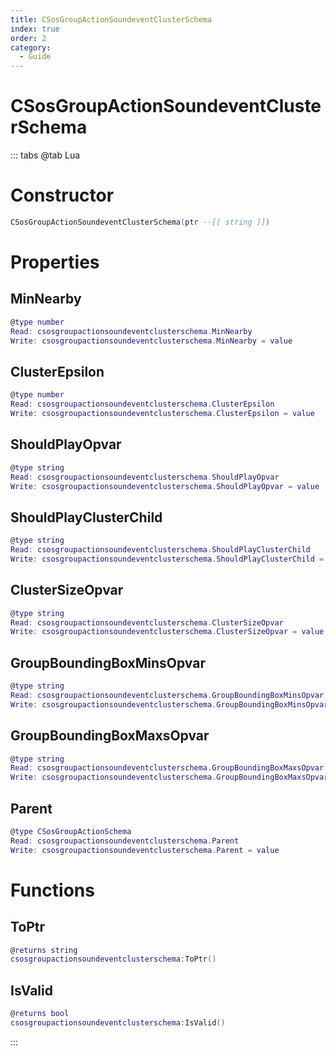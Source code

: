 ```yaml
---
title: CSosGroupActionSoundeventClusterSchema
index: true
order: 2
category:
  - Guide
---
```


# CSosGroupActionSoundeventClusterSchema

::: tabs
@tab Lua
# Constructor
```lua
CSosGroupActionSoundeventClusterSchema(ptr --[[ string ]])
```
# Properties
## MinNearby 
```lua
@type number
Read: csosgroupactionsoundeventclusterschema.MinNearby
Write: csosgroupactionsoundeventclusterschema.MinNearby = value
```
## ClusterEpsilon 
```lua
@type number
Read: csosgroupactionsoundeventclusterschema.ClusterEpsilon
Write: csosgroupactionsoundeventclusterschema.ClusterEpsilon = value
```
## ShouldPlayOpvar 
```lua
@type string
Read: csosgroupactionsoundeventclusterschema.ShouldPlayOpvar
Write: csosgroupactionsoundeventclusterschema.ShouldPlayOpvar = value
```
## ShouldPlayClusterChild 
```lua
@type string
Read: csosgroupactionsoundeventclusterschema.ShouldPlayClusterChild
Write: csosgroupactionsoundeventclusterschema.ShouldPlayClusterChild = value
```
## ClusterSizeOpvar 
```lua
@type string
Read: csosgroupactionsoundeventclusterschema.ClusterSizeOpvar
Write: csosgroupactionsoundeventclusterschema.ClusterSizeOpvar = value
```
## GroupBoundingBoxMinsOpvar 
```lua
@type string
Read: csosgroupactionsoundeventclusterschema.GroupBoundingBoxMinsOpvar
Write: csosgroupactionsoundeventclusterschema.GroupBoundingBoxMinsOpvar = value
```
## GroupBoundingBoxMaxsOpvar 
```lua
@type string
Read: csosgroupactionsoundeventclusterschema.GroupBoundingBoxMaxsOpvar
Write: csosgroupactionsoundeventclusterschema.GroupBoundingBoxMaxsOpvar = value
```
## Parent 
```lua
@type CSosGroupActionSchema
Read: csosgroupactionsoundeventclusterschema.Parent
Write: csosgroupactionsoundeventclusterschema.Parent = value
```
# Functions
## ToPtr
```lua
@returns string
csosgroupactionsoundeventclusterschema:ToPtr()
```
## IsValid
```lua
@returns bool
csosgroupactionsoundeventclusterschema:IsValid()
```

:::